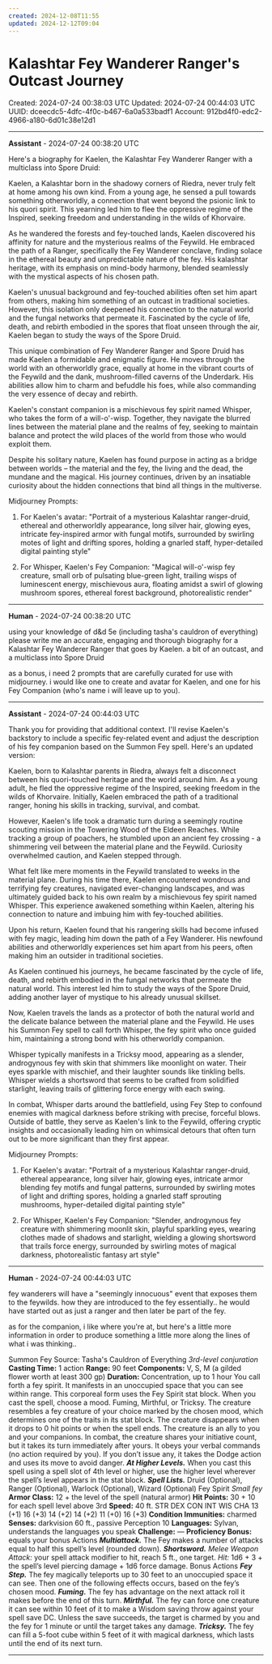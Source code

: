 ```yaml
---
created: 2024-12-08T11:55
updated: 2024-12-12T09:04
---
```

# Kalashtar Fey Wanderer Ranger's Outcast Journey

Created: 2024-07-24 00:38:03 UTC
Updated: 2024-07-24 00:44:03 UTC
UUID: dceecdc5-4dfc-4f0c-b467-6a0a533badf1
Account: 912bd4f0-edc2-4966-a180-6d01c38e12d1

---

**Assistant** - 2024-07-24 00:38:20 UTC

 Here's a biography for Kaelen, the Kalashtar Fey Wanderer Ranger with a multiclass into Spore Druid:

Kaelen, a Kalashtar born in the shadowy corners of Riedra, never truly felt at home among his own kind. From a young age, he sensed a pull towards something otherworldly, a connection that went beyond the psionic link to his quori spirit. This yearning led him to flee the oppressive regime of the Inspired, seeking freedom and understanding in the wilds of Khorvaire.

As he wandered the forests and fey-touched lands, Kaelen discovered his affinity for nature and the mysterious realms of the Feywild. He embraced the path of a Ranger, specifically the Fey Wanderer conclave, finding solace in the ethereal beauty and unpredictable nature of the fey. His kalashtar heritage, with its emphasis on mind-body harmony, blended seamlessly with the mystical aspects of his chosen path.

Kaelen's unusual background and fey-touched abilities often set him apart from others, making him something of an outcast in traditional societies. However, this isolation only deepened his connection to the natural world and the fungal networks that permeate it. Fascinated by the cycle of life, death, and rebirth embodied in the spores that float unseen through the air, Kaelen began to study the ways of the Spore Druid.

This unique combination of Fey Wanderer Ranger and Spore Druid has made Kaelen a formidable and enigmatic figure. He moves through the world with an otherworldly grace, equally at home in the vibrant courts of the Feywild and the dank, mushroom-filled caverns of the Underdark. His abilities allow him to charm and befuddle his foes, while also commanding the very essence of decay and rebirth.

Kaelen's constant companion is a mischievous fey spirit named Whisper, who takes the form of a will-o'-wisp. Together, they navigate the blurred lines between the material plane and the realms of fey, seeking to maintain balance and protect the wild places of the world from those who would exploit them.

Despite his solitary nature, Kaelen has found purpose in acting as a bridge between worlds – the material and the fey, the living and the dead, the mundane and the magical. His journey continues, driven by an insatiable curiosity about the hidden connections that bind all things in the multiverse.

Midjourney Prompts:

1. For Kaelen's avatar:
"Portrait of a mysterious Kalashtar ranger-druid, ethereal and otherworldly appearance, long silver hair, glowing eyes, intricate fey-inspired armor with fungal motifs, surrounded by swirling motes of light and drifting spores, holding a gnarled staff, hyper-detailed digital painting style"

2. For Whisper, Kaelen's Fey Companion:
"Magical will-o'-wisp fey creature, small orb of pulsating blue-green light, trailing wisps of luminescent energy, mischievous aura, floating amidst a swirl of glowing mushroom spores, ethereal forest background, photorealistic render"

---

**Human** - 2024-07-24 00:38:20 UTC

using your knowledge of d&d 5e (including tasha's cauldron of everything) please write me an accurate, engaging and thorough biography for a Kalashtar Fey Wanderer Ranger that goes by Kaelen. a bit of an outcast, and a multiclass into Spore Druid

as a bonus, i need 2 prompts that are carefully curated for use with midjourney. i would like one to create and avatar for Kaelen, and one for his Fey Companion (who's name i will leave up to you).

---

**Assistant** - 2024-07-24 00:44:03 UTC

 Thank you for providing that additional context. I'll revise Kaelen's backstory to include a specific fey-related event and adjust the description of his fey companion based on the Summon Fey spell. Here's an updated version:

Kaelen, born to Kalashtar parents in Riedra, always felt a disconnect between his quori-touched heritage and the world around him. As a young adult, he fled the oppressive regime of the Inspired, seeking freedom in the wilds of Khorvaire. Initially, Kaelen embraced the path of a traditional ranger, honing his skills in tracking, survival, and combat.

However, Kaelen's life took a dramatic turn during a seemingly routine scouting mission in the Towering Wood of the Eldeen Reaches. While tracking a group of poachers, he stumbled upon an ancient fey crossing - a shimmering veil between the material plane and the Feywild. Curiosity overwhelmed caution, and Kaelen stepped through.

What felt like mere moments in the Feywild translated to weeks in the material plane. During his time there, Kaelen encountered wondrous and terrifying fey creatures, navigated ever-changing landscapes, and was ultimately guided back to his own realm by a mischievous fey spirit named Whisper. This experience awakened something within Kaelen, altering his connection to nature and imbuing him with fey-touched abilities.

Upon his return, Kaelen found that his rangering skills had become infused with fey magic, leading him down the path of a Fey Wanderer. His newfound abilities and otherworldly experiences set him apart from his peers, often making him an outsider in traditional societies.

As Kaelen continued his journeys, he became fascinated by the cycle of life, death, and rebirth embodied in the fungal networks that permeate the natural world. This interest led him to study the ways of the Spore Druid, adding another layer of mystique to his already unusual skillset.

Now, Kaelen travels the lands as a protector of both the natural world and the delicate balance between the material plane and the Feywild. He uses his Summon Fey spell to call forth Whisper, the fey spirit who once guided him, maintaining a strong bond with his otherworldly companion.

Whisper typically manifests in a Tricksy mood, appearing as a slender, androgynous fey with skin that shimmers like moonlight on water. Their eyes sparkle with mischief, and their laughter sounds like tinkling bells. Whisper wields a shortsword that seems to be crafted from solidified starlight, leaving trails of glittering force energy with each swing.

In combat, Whisper darts around the battlefield, using Fey Step to confound enemies with magical darkness before striking with precise, forceful blows. Outside of battle, they serve as Kaelen's link to the Feywild, offering cryptic insights and occasionally leading him on whimsical detours that often turn out to be more significant than they first appear.

Midjourney Prompts:

1. For Kaelen's avatar:
"Portrait of a mysterious Kalashtar ranger-druid, ethereal appearance, long silver hair, glowing eyes, intricate armor blending fey motifs and fungal patterns, surrounded by swirling motes of light and drifting spores, holding a gnarled staff sprouting mushrooms, hyper-detailed digital painting style"

2. For Whisper, Kaelen's Fey Companion:
"Slender, androgynous fey creature with shimmering moonlit skin, playful sparkling eyes, wearing clothes made of shadows and starlight, wielding a glowing shortsword that trails force energy, surrounded by swirling motes of magical darkness, photorealistic fantasy art style"

---

**Human** - 2024-07-24 00:44:03 UTC

fey wanderers will have a "seemingly innocuous" event that exposes them to the feywilds. how they are introduced to the fey essentially.. he would have started out as just a ranger and then later be part of the fey. 

as for the companion, i like where you're at, but here's a little more information in order to produce something a little more along the lines of what i was thinking.. 

Summon Fey
Source: Tasha's Cauldron of Everything
*3rd-level conjuration*
**Casting Time:** 1 action **Range:** 90 feet **Components:** V, S, M (a gilded flower worth at least 300 gp) **Duration:** Concentration, up to 1 hour
You call forth a fey spirit. It manifests in an unoccupied space that you can see within range. This corporeal form uses the Fey Spirit stat block. When you cast the spell, choose a mood. Fuming, Mirthful, or Tricksy. The creature resembles a fey creature of your choice marked by the chosen mood, which determines one of the traits in its stat block. The creature disappears when it drops to 0 hit points or when the spell ends.
The creature is an ally to you and your companions. In combat, the creature shares your initiative count, but it takes its turn immediately after yours. It obeys your verbal commands (no action required by you). If you don’t issue any, it takes the Dodge action and uses its move to avoid danger.
***At Higher Levels.*** When you cast this spell using a spell slot of 4th level or higher, use the higher level wherever the spell’s level appears in the stat block.
***Spell Lists.*** Druid (Optional), Ranger (Optional), Warlock (Optional), Wizard (Optional)
Fey Spirit *Small fey* **Armor Class:** 12 + the level of the spell (natural armor) **Hit Points:** 30 + 10 for each spell level above 3rd **Speed:** 40 ft. STR DEX CON INT WIS CHA 13 (+1) 16 (+3) 14 (+2) 14 (+2) 11 (+0) 16 (+3) **Condition Immunities:** charmed **Senses:** darkvision 60 ft., passive Perception 10 **Languages:** Sylvan, understands the languages you speak **Challenge:** — **Proficiency Bonus:** equals your bonus Actions ***Multiattack.*** The Fey makes a number of attacks equal to half this spell’s level (rounded down). ***Shortsword.*** *Melee Weapon Attack:* your spell attack modifier to hit, reach 5 ft., one target. *Hit:* 1d6 + 3 + the spell’s level piercing damage + 1d6 force damage. Bonus Actions ***Fey Step.*** The fey magically teleports up to 30 feet to an unoccupied space it can see. Then one of the following effects occurs, based on the fey’s chosen mood. ***Fuming.*** The fey has advantage on the next attack roll it makes before the end of this turn. ***Mirthful.*** The fey can force one creature it can see within 10 feet of it to make a Wisdom saving throw against your spell save DC. Unless the save succeeds, the target is charmed by you and the fey for 1 minute or until the target takes any damage. ***Tricksy.*** The fey can fill a 5-foot cube within 5 feet of it with magical darkness, which lasts until the end of its next turn.

---

